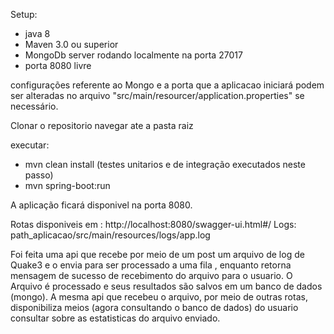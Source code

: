 Setup:

- java 8
- Maven 3.0 ou superior
- MongoDb server rodando localmente na porta 27017
- porta 8080 livre

configurações referente ao Mongo e a porta que a aplicacao iniciará podem ser alteradas no arquivo "src/main/resourcer/application.properties" se necessário.

Clonar o repositorio
navegar ate a pasta raiz

executar:
- mvn clean install (testes unitarios e de integração executados neste passo)
- mvn spring-boot:run

A aplicação ficará disponivel na porta 8080.

Rotas disponiveis em : http://localhost:8080/swagger-ui.html#/
Logs: path_aplicacao/src/main/resources/logs/app.log

Foi feita uma api que recebe por meio de um post um arquivo de log de Quake3 e o envia para ser processado a uma fila , enquanto retorna mensagem de sucesso de recebimento do arquivo para o usuario.
O Arquivo é processado e seus resultados são salvos em um banco de dados (mongo).
A mesma api que recebeu o arquivo, por meio de outras rotas, disponibiliza meios (agora consultando o banco de dados) do usuario consultar sobre as estatisticas do arquivo enviado.


